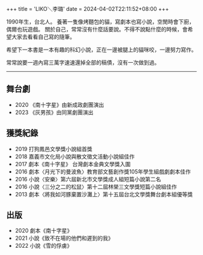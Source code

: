 +++
title = 'LIKO＼李璐'
date = 2024-04-02T22:11:52+08:00
+++



1990年生，台北人。
養著一隻像烤麵包的貓，寫劇本也寫小說，空閒時會下廚，偶爾也玩遊戲。
關於自己，常常沒有什麼話要說。不得不說點什麼的時候，會希望大家去看看自己寫的隨筆。


希望下一本書是一本有趣的科幻小說，正在一邊被腿上的貓咪咬，一邊努力寫作。


常常說要一週內寫三萬字速速還掉全部的稿債，沒有一次做到過。

-----------

舞台劇
--

- 2020 《南十字星》由新成政劇團演出
- 2023 《灰男孩》由同黨劇團演出

獲獎紀錄
--
 
- 2019 打狗鳳邑文學獎小說組首獎 
- 2018 嘉義市文化局小說與散文徵文活動小說組佳作 
- 2017 劇本《南十字星》 台灣劇本金典文學獎入圍
- 2016 劇本〈月光下的曼波魚〉教育部文藝創作獎105年學生組戲劇劇本佳作
- 2016 小說〈安樂〉第六屆新北市文學獎成人組短篇小說第二名 
- 2016 小說〈三分之二的松鼠〉第十二屆林榮三文學獎短篇小說組佳作 
- 2013 劇本〈將我如河豚棄置沙灘上〉第十五屆台北文學獎舞台劇本組優等獎  



出版
--

- 2020 劇本《南十字星》
- 2021 小說《致不在場的他們和遲到的我》
- 2022 小說《雪的俘虜》